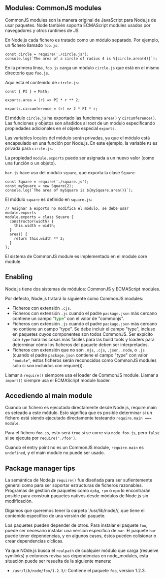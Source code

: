 ## Modules: CommonJS modules

CommonJS modules son la manera original de JavaScript para Node.js de usar paquetes. Node también soporta ECMAScript modules usados por navegadores y otros runtimes de JS

En Node.js cada fichero es tratado como un módulo separado. Por ejemplo, un fichero llamado `foo.js`:

```
const circle = require('./circle.js');
console.log(`The area of a circle of radius 4 is %{circle.area(4)}`);
```

En la primera línea, `foo.js` carga un módulo `circle.js` que está en el mismo directorio que `foo.js`.

Aquí está el contenido de `circle.js`:

```
const { PI } = Math;

exports.area = (r) => PI * r ** 2;

exports.circumference = (r) => 2 * PI * r;
```

El módulo `circle.js` ha exportado las funciones `area()` y `circumference()`. Las funciones y objetos son añadidos al root de un módulo especificando propiedades adicionales en el objeto especial `exports`.

Las variables locales del módulo serán privadas, ya que el módulo está encapsulado en una función por Node.js. En este ejemplo, la variable `PI` es privada para `circle.js`.

La propiedad `module.exports` puede ser asignada a un nuevo valor (como una función o un objeto).

`bar.js` hace uso del módulo `square`, que exporta la clase `Square`:

```
const Square = require('./square.js');
const mySquare = new Square(2);
console.log(`The area of mySquare is ${mySquare.area()}`);
```

El módulo `square` es definido en `square.js`:

```
// Asignar a exports no modifica el módulo, se debe usar module.exports
module.exports = class Square {
  constructor(width) {
    this.width = width;
  }
  area() {
    return this.width ** 2;
  }
};
```

El sistema de CommonJS module es implementado en el module core module.

## Enabling

Node.js tiene dos sistemas de módulos: CommonJS y ECMAScript modules.

Por defecto, Node.js tratará lo siguiente como CommonJS modules:

- Ficheros con extensión `.cjs`.
- Ficheros con extensión `.js` cuando el padre `package.json` más cercano contiene un campo <span style="color: green;">"type"</span> con el valor de "commonjs".
- Ficheros con extensión `.js` cuando el padre `package.json` más cercano no contiene un campo "type". Se debe incluir el campo "type", incluso en paquetes cuyos componentes son todos CommonJS. Ser expícito con `type` hará las cosas más fáciles para las build tools y loaders para determinar cómo los ficheros del paquete deben ser interpretados.
- Ficheros con extensión que no son `.mjs`, `.cjs`, `.json`, `.node`, o `.js` (cuando el padre `package.json` contiene el campo "type" con valor `"module"`, estos ficheros serán reconocidos como CommonJS modules sólo si son incluídos con require()).

Llamar a `require()` siempore usa el loader de CommonJS module. Llamar a `import()` siempre usa el ECMAScript module loader.

## Accediendo al main module

Cuando un fichero es ejecutado directamente desde Node.js, require.main es seteado a este módulo. Esto significa que es posible determinar si un fichero está siendo ejecutado directamente testeando `require.main === module`.

Para el fichero `foo.js`, esto será `true` si se corre via `node foo.js`, pero `false` si se ejecuta por `require('./foo')`.

Cuando el entry point no es un CommonJS module, `require.main` es `undefined`, y el main module no puede ser usado.

## Package manager tips

La semántica de Node.js `require()` fue diseñada para ser sufientemente general como para ser soportar estructuras de ficheros razonables. Programas de gestión de paquetes como `dpkg`, `rpm` o `npm` lo encontrarán posible para construir paquetes nativos desde módulos de Node.js sin modificación.

Digamos que queremos tener la carpeta `/usr/lib/node/<paquete>/<version>, que tiene el contenido específico de una versión del paquete.

Los paquetes pueden depender de otros. Para instalar el paquete `foo`, puede ser necesario instalar una versión específica de `bar`. El paquete `bar` puede tener dependencias, y en algunos casos, éstos pueden colisionar o crear dependencias cíclicas.

Ya que NOde.js busca el `realpath` de cualquier módulo que carga (resuelve symlinks) y entonces revisa sus dependencias en node_modules, esta situación puede ser resuelta de la siguiente manera:

- `/usr/lib/node/foo/1.2.3/`: Contiene el paquete `foo`, version 1.2.3.
